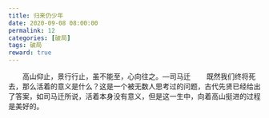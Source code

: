 ```yaml
---
title: 归来仍少年
date: 2020-09-08 08:00:00
permalink: 12
categories: [破局]
tags: 破局
reward: true
---
```


　　高山仰止，景行行止，虽不能至，心向往之。—司马迁
　　既然我们终将死去，那么活着的意义是什么？这是一个被无数人思考过的问题，古代先贤已经给出了答案，如司马迁所说，活着本身没有意义，但是这一生中，向着高山挺进的过程是美好的。